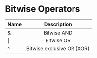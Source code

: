 # Bitwise Operators

|  **Name**    |  **Description**    |
|:----|:----:|
|   &     |   Bitwise AND     |
|   \|   |   Bitwise OR   |
|   ^    |   Bitwise exclusive OR (XOR)  |
